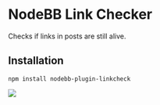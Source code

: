 # NodeBB Link Checker

Checks if links in posts are still alive.

## Installation

    npm install nodebb-plugin-linkcheck

![](http://i.imgur.com/Nt9N1Zo.png)


